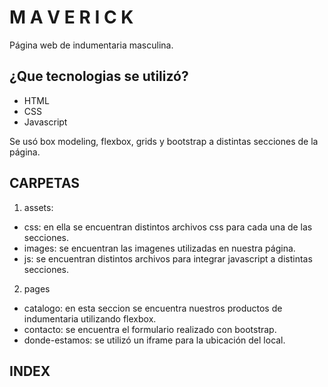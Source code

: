# M A V E R I C K 

Página web de indumentaria masculina.

## ¿Que tecnologias se utilizó?

- HTML
- CSS
- Javascript

Se usó box modeling, flexbox, grids y bootstrap a distintas secciones de la página.

## CARPETAS

1. assets: 

- css: en ella se encuentran distintos archivos css para cada una de las secciones.
- images: se encuentran las imagenes utilizadas en nuestra página.
- js: se encuentran distintos archivos para integrar javascript a distintas secciones.

2. pages

- catalogo: en esta seccion se encuentra nuestros productos de indumentaria utilizando flexbox.
- contacto: se encuentra el formulario realizado con bootstrap.
- donde-estamos: se utilizó un iframe para la ubicación del local.

## INDEX




<!-- INTEGRANTES:
- 
-
- -->


